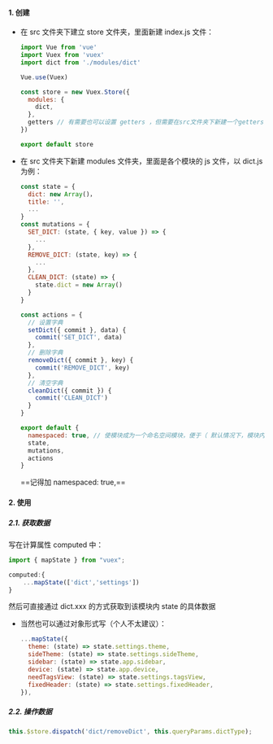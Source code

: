 #### 1. 创建

- 在 src 文件夹下建立 store 文件夹，里面新建 index.js 文件：

  ```js
  import Vue from 'vue'
  import Vuex from 'vuex'
  import dict from './modules/dict'
  
  Vue.use(Vuex)
  
  const store = new Vuex.Store({
    modules: {
      dict,
    },
    getters // 有需要也可以设置 getters ，但需要在src文件夹下新建一个getters.js文件
  })
  
  export default store
  ```

  

- 在 src 文件夹下新建 modules 文件夹，里面是各个模块的 js 文件，以 dict.js 为例：

  ```js
  const state = {
    dict: new Array()，
    title: '',
    ...
  }
  const mutations = {
    SET_DICT: (state, { key, value }) => {
      ...
    },
    REMOVE_DICT: (state, key) => {
      ...
    },
    CLEAN_DICT: (state) => {
      state.dict = new Array()
    }
  }
  
  const actions = {
    // 设置字典
    setDict({ commit }, data) {
      commit('SET_DICT', data)
    },
    // 删除字典
    removeDict({ commit }, key) {
      commit('REMOVE_DICT', key)
    },
    // 清空字典
    cleanDict({ commit }) {
      commit('CLEAN_DICT')
    }
  }
  
  export default {
    namespaced: true, // 使模块成为一个命名空间模块，便于（ 默认情况下，模块内部的 action、mutation 和 getter 是注册在全局命名空间的，这样使得多个模块能够对同一 mutation 或 action 作出响应。）
    state,
    mutations,
    actions
  }
  
  
  ```
  
  ==记得加 namespaced: true,==



#### 2. 使用

##### 2.1. 获取数据

写在计算属性 computed 中：

```js
import { mapState } from "vuex";

computed:{
	...mapState(['dict','settings'])
}
```

然后可直接通过 dict.xxx 的方式获取到该模块内 state 的具体数据

- 当然也可以通过对象形式写（个人不太建议）：

  ```js
  ...mapState({
    theme: (state) => state.settings.theme,
    sideTheme: (state) => state.settings.sideTheme,
    sidebar: (state) => state.app.sidebar,
    device: (state) => state.app.device,
    needTagsView: (state) => state.settings.tagsView,
    fixedHeader: (state) => state.settings.fixedHeader,
  }),
  ```


##### 2.2. 操作数据

```js
this.$store.dispatch('dict/removeDict', this.queryParams.dictType);
```

